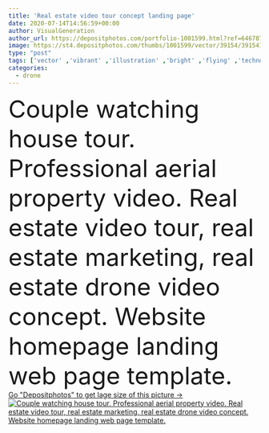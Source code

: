 ```yaml
---
title: 'Real estate video tour concept landing page'
date: 2020-07-14T14:56:59+00:00
author: VisualGeneration
author_url: https://depositphotos.com/portfolio-1001599.html?ref=64678756
image: https://st4.depositphotos.com/thumbs/1001599/vector/39154/391541380/api_thumb_450.jpg?forcejpeg=true
type: "post"
tags: ['vector' ,'vibrant' ,'illustration' ,'bright' ,'flying' ,'technology' ,'violet' ,'character' ,'concept' ,'estate' ,'house' ,'real' ,'couple' ,'laptop' ,'professional' ,'simple' ,'web' ,'camera' ,'property' ,'template' ,'artwork' ,'page' ,'marketing' ,'website' ,'layout' ,'watching' ,'site' ,'apartment' ,'housing' ,'gadget' ,'video' ,'hero' ,'tour' ,'kit' ,'aerial' ,'realtor' ,'interface' ,'landing' ,'homepage' ,'app' ,'copter' ,'mockup' ,'wireframe' ,'videography' ,'drone' ,'faceless' ,'frontend' ,'coherent' ,'quadrocopter' ]
categories: 
  - drone
---
```

<div aling="center">
            <font size="60"> Couple watching house tour. Professional aerial property video. Real estate video tour, real estate marketing, real estate drone video concept. Website homepage landing web page template.</font>   
</div>
<div>
    <a href='https://st4.depositphotos.com/thumbs/1001599/vector/39154/391541380/api_thumb_450.jpg?forcejpeg=true?ref=64678756' target=_blank > Go "Depositphotos" to get lage size of this picture ->
        <img href='https://st4.depositphotos.com/thumbs/1001599/vector/39154/391541380/api_thumb_450.jpg?forcejpeg=true?ref=64678756' src='https://st4.depositphotos.com/1001599/39154/v/950/depositphotos_391541380-stock-illustration-real-estate-video-tour-concept.jpg?forcejpeg=true' alt='Couple watching house tour. Professional aerial property video. Real estate video tour, real estate marketing, real estate drone video concept. Website homepage landing web page template.' >
    </a>
</div>
